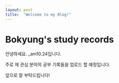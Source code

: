 ```yaml
---
layout: post
title:  "Welcome to my Blog!"
---
```


# Bokyung's study records

안녕하세요. _am10.24입니다.

주로 제 관심 분야의 공부 기록들을 업로드 할 예정입니다.

앞으로 잘 부탁드립니다!
